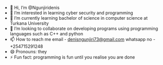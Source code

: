 - 👋 Hi, I’m @Ngunjiridenis
- 👀 I’m interested in learning cyber security and programming
- 🌱 I’m currently learning bachelor of science in computer science at Turkana University 
- 💞️ I’m looking to collaborate on developing programs using programming languages such as C++ and python
- 📫 How to reach me email - denisngunjiri73@gmail.com whatsapp no - +254715291248
- 😄 Pronouns: they
- ⚡ Fun fact: programming is fun until you realise you are done

<!---
Ngunjiridenis/Ngunjiridenis is a ✨ special ✨ repository because its `README.md` (this file) appears on your GitHub profile.
You can click the Preview link to take a look at your changes.
--->
